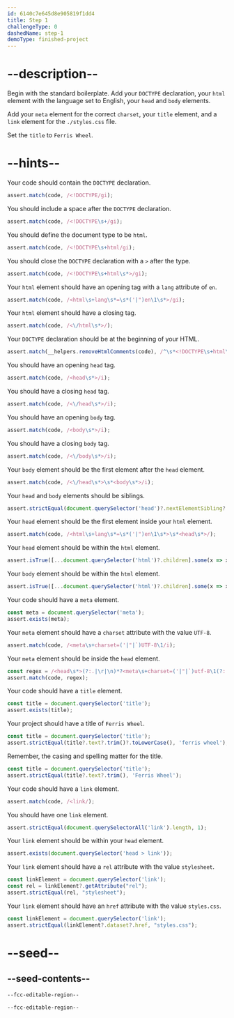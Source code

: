 ```yaml
---
id: 6140c7e645d8e905819f1dd4
title: Step 1
challengeType: 0
dashedName: step-1
demoType: finished-project
---
```


# --description--

Begin with the standard boilerplate. Add your `DOCTYPE` declaration, your `html` element with the language set to English, your `head` and `body` elements.

Add your `meta` element for the correct `charset`, your `title` element, and a `link` element for the `./styles.css` file.

Set the `title` to `Ferris Wheel`.

# --hints--

Your code should contain the `DOCTYPE` declaration.

```js
assert.match(code, /<!DOCTYPE/gi);
```

You should include a space after the `DOCTYPE` declaration.

```js
assert.match(code, /<!DOCTYPE\s+/gi);
```

You should define the document type to be `html`.

```js
assert.match(code, /<!DOCTYPE\s+html/gi);
```

You should close the `DOCTYPE` declaration with a `>` after the type.

```js
assert.match(code, /<!DOCTYPE\s+html\s*>/gi);
```

Your `html` element should have an opening tag with a `lang` attribute of `en`.

```js
assert.match(code, /<html\s+lang\s*=\s*('|")en\1\s*>/gi);
```

Your `html` element should have a closing tag.

```js
assert.match(code, /<\/html\s*>/);
```

Your `DOCTYPE` declaration should be at the beginning of your HTML.

```js
assert.match(__helpers.removeHtmlComments(code), /^\s*<!DOCTYPE\s+html\s*>/i);
```

You should have an opening `head` tag.

```js
assert.match(code, /<head\s*>/i);
```

You should have a closing `head` tag.

```js
assert.match(code, /<\/head\s*>/i);
```

You should have an opening `body` tag.

```js
assert.match(code, /<body\s*>/i);
```

You should have a closing `body` tag.

```js
assert.match(code, /<\/body\s*>/i);
```

Your `body` element should be the first element after the `head` element.

```js
assert.match(code, /<\/head\s*>\s*<body\s*>/i);
```

Your `head` and `body` elements should be siblings.

```js
assert.strictEqual(document.querySelector('head')?.nextElementSibling?.localName, 'body');
```

Your `head` element should be the first element inside your `html` element.

```js
assert.match(code, /<html\s+lang\s*=\s*('|")en\1\s*>\s*<head\s*>/);
```

Your `head` element should be within the `html` element.

```js
assert.isTrue([...document.querySelector('html')?.children].some(x => x?.localName === 'head'));
```

Your `body` element should be within the `html` element.

```js
assert.isTrue([...document.querySelector('html')?.children].some(x => x?.localName === 'body'));
```

Your code should have a `meta` element.

```js
const meta = document.querySelector('meta');
assert.exists(meta);
```

Your `meta` element should have a `charset` attribute with the value `UTF-8`.

```js
assert.match(code, /<meta\s+charset=('|"|`)UTF-8\1/i);
```

Your `meta` element should be inside the `head` element.

```js
const regex = /<head\s*>(?:.|\r|\n)*?<meta\s+charset=('|"|`)utf-8\1(?:.|\r|\n)*?<\/head\s*>/i;
assert.match(code, regex);
```

Your code should have a `title` element.

```js
const title = document.querySelector('title');
assert.exists(title);
```

Your project should have a title of `Ferris Wheel`.

```js
const title = document.querySelector('title');
assert.strictEqual(title?.text?.trim()?.toLowerCase(), 'ferris wheel');
```

Remember, the casing and spelling matter for the title.

```js
const title = document.querySelector('title');
assert.strictEqual(title?.text?.trim(), 'Ferris Wheel');
```

Your code should have a `link` element.

```js
assert.match(code, /<link/);
```

You should have one `link` element.

```js
assert.strictEqual(document.querySelectorAll('link').length, 1);
```

Your `link` element should be within your `head` element.

```js
assert.exists(document.querySelector('head > link'));
```

Your `link` element should have a `rel` attribute with the value `stylesheet`.

```js
const linkElement = document.querySelector('link');
const rel = linkElement?.getAttribute("rel");
assert.strictEqual(rel, "stylesheet");
```

Your `link` element should have an `href` attribute with the value `styles.css`.

```js
const linkElement = document.querySelector('link');
assert.strictEqual(linkElement?.dataset?.href, "styles.css");
```

# --seed--

## --seed-contents--

```html
--fcc-editable-region--

--fcc-editable-region--
```

```css

```
